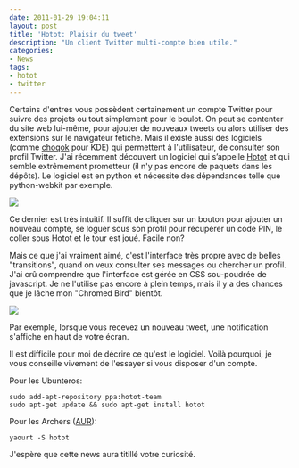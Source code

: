 ```yaml
---
date: 2011-01-29 19:04:11
layout: post
title: 'Hotot: Plaisir du tweet'
description: "Un client Twitter multi-compte bien utile."
categories:
- News
tags:
- hotot
- twitter
---
```


Certains d'entres vous possèdent certainement un compte Twitter pour suivre des projets ou tout simplement pour le boulot. On peut se contenter du site web lui-même, pour ajouter de nouveaux tweets ou alors utiliser des extensions sur le navigateur fétiche. Mais il existe aussi des logiciels (comme [choqok](http://choqok.org/) pour KDE) qui permettent à l'utilisateur, de consulter son profil Twitter. J'ai récemment découvert un logiciel qui s’appelle [Hotot](http://hotot.org/) et qui semble extrêmement prometteur (il n'y pas encore de paquets dans les dépôts). Le logiciel est en python et nécessite des dépendances telle que python-webkit par exemple.

<!-- more -->

<img class="imgcenter" src="http://linuxien.legtux.org/uploads/images/2011/01/pythonlogo.png">

Ce dernier est très intuitif. Il suffit de cliquer sur un bouton pour ajouter un nouveau compte, se loguer sous son profil pour récupérer un code PIN, le coller sous Hotot et le tour est joué. Facile non?

Mais ce que j'ai vraiment aimé, c'est l'interface très propre avec de belles "transitions", quand on veux consulter ses messages ou chercher un profil. J'ai crû comprendre que l'interface est gérée en CSS sou-poudrée de javascript. Je ne l'utilise pas encore à plein temps, mais il y a des chances que je lâche mon "Chromed Bird" bientôt.

<img class="imgcenter" src="http://linuxien.legtux.org/uploads/images/2011/01/hototdesk.png">

Par exemple, lorsque vous recevez un nouveau tweet, une notification s'affiche en haut de votre écran.

Il est difficile pour moi de décrire ce qu'est le logiciel. Voilà pourquoi, je vous conseille vivement de l'essayer si vous disposer d'un compte.

Pour les Ubunteros:

	sudo add-apt-repository ppa:hotot-team
	sudo apt-get update && sudo apt-get install hotot

Pour les Archers ([AUR](https://aur.archlinux.org/packages.php?ID=40692)):

	yaourt -S hotot

J'espère que cette news aura titillé votre curiosité.
